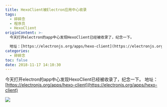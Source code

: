 ```yaml
---
title: HexoClient被Electron应用中心收录
tags:
  - 碎碎念
  - 程序员
  - HexoClient
originContent: >-
  今天打开electron的app中心发现HexoClient已经被收录了，纪念一下。

  地址：[https://electronjs.org/apps/hexo-client](https://electronjs.org/apps/hexo-client)
categories:
  - 碎碎念
toc: false
date: 2018-11-17 14:10:30
---
```


今天打开electron的app中心发现HexoClient已经被收录了，纪念一下。
地址：[https://electronjs.org/apps/hexo-client](https://electronjs.org/apps/hexo-client)

![](https://file.mspring.org/images/blog/381fb84740fb2a5801df031af1c41a0f!detail)
